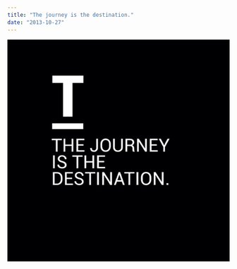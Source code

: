 ```yaml
---
title: "The journey is the destination."
date: "2013-10-27"
---
```


![The Journey is the Destination](journey.jpg)
